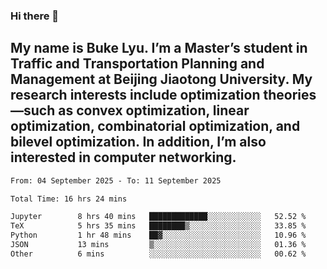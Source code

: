 ### Hi there 👋
## My name is Buke Lyu. I’m a Master’s student in Traffic and Transportation Planning and Management at Beijing Jiaotong University. My research interests include optimization theories—such as convex optimization, linear optimization, combinatorial optimization, and bilevel optimization. In addition, I’m also interested in computer networking.
<!--START_SECTION:waka-->

```txt
From: 04 September 2025 - To: 11 September 2025

Total Time: 16 hrs 24 mins

Jupyter        8 hrs 40 mins   █████████████░░░░░░░░░░░░   52.52 %
TeX            5 hrs 35 mins   ████████▒░░░░░░░░░░░░░░░░   33.85 %
Python         1 hr 48 mins    ██▓░░░░░░░░░░░░░░░░░░░░░░   10.96 %
JSON           13 mins         ▒░░░░░░░░░░░░░░░░░░░░░░░░   01.36 %
Other          6 mins          ░░░░░░░░░░░░░░░░░░░░░░░░░   00.62 %
```

<!--END_SECTION:waka-->
<!--
**Bookervsky/Bookervsky** is a ✨ _special_ ✨ repository because its `README.md` (this file) appears on your GitHub profile.

Here are some ideas to get you started:

- 🔭 I’m currently working on ...
- 🌱 I’m currently learning ...
- 👯 I’m looking to collaborate on ...
- 🤔 I’m looking for help with ...
- 💬 Ask me about ...
- 📫 How to reach me: ...
- 😄 Pronouns: ...
- ⚡ Fun fact: ...
-->
